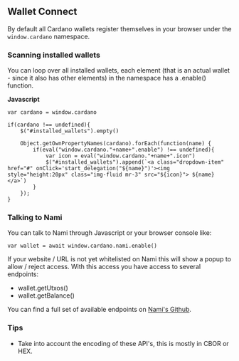 ## Wallet Connect

By default all Cardano wallets register themselves in your browser under the `window.cardano` namespace.

### Scanning installed wallets
You can loop over all installed wallets, each element (that is an actual wallet - since it also has other elements) in the namespace has a .enable() function.

**Javascript**

    var cardano = window.cardano

    if(cardano !== undefined){
        $("#installed_wallets").empty()
        
        Object.getOwnPropertyNames(cardano).forEach(function(name) {
            if(eval("window.cardano."+name+".enable") !== undefined){
                var icon = eval("window.cardano."+name+".icon")
                $("#installed_wallets").append(`<a class="dropdown-item" href="#" onClick='start_delegation("${name}")'><img style="height:20px" class="img-fluid mr-3" src="${icon}"> ${name}</a>`)
            }
        });
    }



### Talking to Nami

You can talk to Nami through Javascript or your browser console like:

    var wallet = await window.cardano.nami.enable()

If your website / URL is not yet whitelisted on Nami this will show a popup to allow / reject access.
With this access you have access to several endpoints:

- wallet.getUtxos()
- wallet.getBalance()

You can find a full set of available endpoints on [Nami's Github](https://github.com/input-output-hk/nami?tab=readme-ov-file#methods).

### Tips
- Take into account the encoding of these API's, this is mostly in CBOR or HEX.


